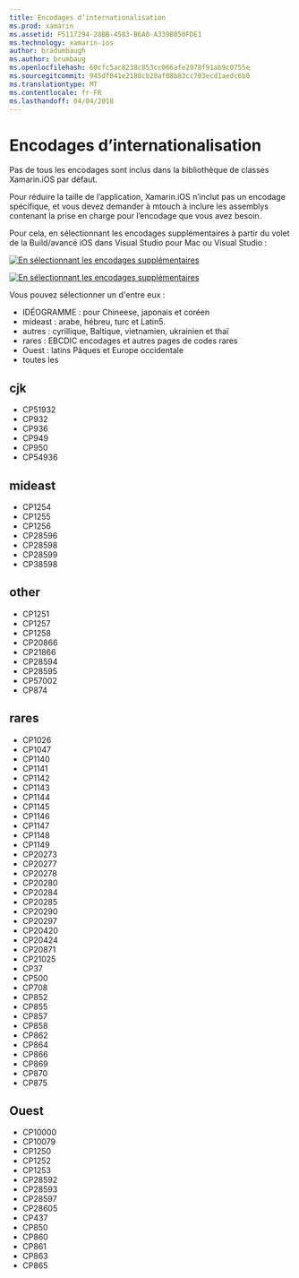 ```yaml
---
title: Encodages d’internationalisation
ms.prod: xamarin
ms.assetid: F5117294-28BB-4583-B6A0-A339B050FDE1
ms.technology: xamarin-ios
author: bradumbaugh
ms.author: brumbaug
ms.openlocfilehash: 60cfc5ac8238c853cc066afe2978f91ab9c0755e
ms.sourcegitcommit: 945df041e2180cb20af08b83cc703ecd1aedc6b0
ms.translationtype: MT
ms.contentlocale: fr-FR
ms.lasthandoff: 04/04/2018
---
```

# <a name="internationalization-encodings"></a>Encodages d’internationalisation

Pas de tous les encodages sont inclus dans la bibliothèque de classes Xamarin.iOS par défaut.

Pour réduire la taille de l’application, Xamarin.iOS n’inclut pas un encodage spécifique, et vous devez demander à mtouch à inclure les assemblys contenant la prise en charge pour l’encodage que vous avez besoin.

Pour cela, en sélectionnant les encodages supplémentaires à partir du volet de la Build/avancé iOS dans Visual Studio pour Mac ou Visual Studio :

 [![](encodings-images/00.png "En sélectionnant les encodages supplémentaires")](encodings-images/00.png#lightbox)

 [![](encodings-images/00a.png "En sélectionnant les encodages supplémentaires")](encodings-images/00a.png#lightbox)

Vous pouvez sélectionner un d'entre eux :

-  IDÉOGRAMME : pour Chineese, japonais et coréen
-  mideast : arabe, hébreu, turc et Latin5.
-  autres : cyrillique, Baltique, vietnamien, ukrainien et thaï
-  rares : EBCDIC encodages et autres pages de codes rares
-  Ouest : latins Pâques et Europe occidentale
-  toutes les


 <a name="cjk" />


## <a name="cjk"></a>cjk

-  CP51932
-  CP932
-  CP936
-  CP949
-  CP950
-  CP54936


 <a name="mideast" />


## <a name="mideast"></a>mideast

-  CP1254
-  CP1255
-  CP1256
-  CP28596
-  CP28598
-  CP28599
-  CP38598


 <a name="other" />


## <a name="other"></a>other

-  CP1251
-  CP1257
-  CP1258
-  CP20866
-  CP21866
-  CP28594
-  CP28595
-  CP57002
-  CP874


 <a name="rare" />


## <a name="rare"></a>rares

-  CP1026
-  CP1047
-  CP1140
-  CP1141
-  CP1142
-  CP1143
-  CP1144
-  CP1145
-  CP1146
-  CP1147
-  CP1148
-  CP1149
-  CP20273
-  CP20277
-  CP20278
-  CP20280
-  CP20284
-  CP20285
-  CP20290
-  CP20297
-  CP20420
-  CP20424
-  CP20871
-  CP21025
-  CP37
-  CP500
-  CP708
-  CP852
-  CP855
-  CP857
-  CP858
-  CP862
-  CP864
-  CP866
-  CP869
-  CP870
-  CP875


 <a name="west" />


## <a name="west"></a>Ouest

-  CP10000
-  CP10079
-  CP1250
-  CP1252
-  CP1253
-  CP28592
-  CP28593
-  CP28597
-  CP28605
-  CP437
-  CP850
-  CP860
-  CP861
-  CP863
-  CP865

